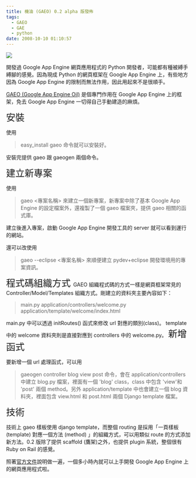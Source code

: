 ```yaml
---
title: 機油 (GAEO) 0.2 alpha 版發佈
tags:
  - GAEO
  - GAE
  - python
date: 2008-10-10 01:10:57
---
```


[![](http://doc.gaeo.org/_/rsrc/1220443094048/config/app/images/customLogo/customLogo.gif?revision=1)](http://doc.gaeo.org/_/rsrc/1220443094048/config/app/images/customLogo/customLogo.gif?revision=1)

開發過 Google App Engine 網頁應用程式的 Python 開發者，可能都有種被縛手縛腳的感覺。因為現成 Python 的網頁框架在 Google App Engine 上，有些地方因為 Google App Engine  的限制而無法作用，因此用起來不是很順手。

[GAEO (Google App Engine Oil)](http://code.google.com/p/google-app-engine-oil/) 是個專門作用在 Google App Engine 上的框架，免去 Google App Engine 一切得自己手動建造的麻煩。

<span style="font-size:180%;">安裝</span>

使用
> easy_install gaeo
命令就可以安裝好。

安裝完提供 gaeo 跟 gaeogen 兩個命令。

<span style="font-size:180%;">建立新專案</span>

使用
> gaeo <專案名稱>
來建立一個新專案，新專案中除了基本 Google App Engine 的設定檔案外，還複製了一個 gaeo 檔案夾，提供  gaeo 相關的函式庫。

建立後進入專案，啟動 Google App Engine 開發工具的 server 就可以看到運行的網站。

還可以改使用
> gaeo --eclipse <專案名稱>
來順便建立 pydev+eclipse 開發環境用的專案資訊。

<span style="font-size:180%;">程式碼組織方式
</span>
GAEO 組織程式碼的方式一樣是網頁框架常見的 Controller/Model/Templates 組織方式。剛建立的資料夾主要內容如下：

> main.py
> application/controllers/welcome.py
> application/template/welcome/index.html

main.py 中可以透過 initRoutes() 函式來修改 url 對應的類別(class)。
template 中的 welcome 資料夾則是直接對應到  controllers 中的 welcome.py。
<span style="font-size:180%;">
新增函式</span>

要新增一個 url 處理函式，可以用
> gaeogen controller blog view post
命令，會在 application/controllers 中建立 blog.py 檔案，裡面有一個 'blog' class，class 中包含 'view'和 'post' 兩個 method。另外 application/template 中也會建立一個 blog 資料夾，裡面包含 view.html 和 post.html 兩個 Django template 檔案。

<span style="font-size:180%;">技術</span>

技術上 gaeo 樣板使用 django template，而整個 routing 是採用「一頁樣板(template) 對應一個方法 (method) 」的組織方式，可以用類似 route 的方式添加新方法。0.2 版除了提供 scaffold (鷹架)之外，也提供 plugin 系統，整個很有 Ruby on Rail 的感覺。

照著[官方文件](http://doc.gaeo.org/)說明做一遍，一個多小時內就可以上手開發 Google App Engine 上的網頁應用程式啦。